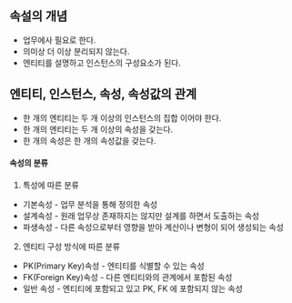 ## 속설의 개념

- 업무에사 필요로 한다.
- 의미상 더 이상 분리되지 않는다.
- 엔티티를 설명하고 인스턴스의 구성요소가 된다.

## 엔티티, 인스턴스, 속성, 속성값의 관계

- 한 개의 엔티티는 두 개 이상의 인스턴스의 집합 이어야 한다.
- 한 개의 엔티티는 두 개 이상의 속성을 갖는다.
- 한 개의 속성은 한 개의 속성값을 갖는다.

#### 속성의 분류

1. 특성에 따른 분류

- 기본속성 - 업무 분석을 통해 정의한 속성
- 설계속성 - 원래 업무상 존재하지는 않지만 설계를 하면서 도출하는 속성
- 파생속성 - 다른 속성으로부터 영향을 받아 계산이나 변형이 되어 생성되는 속성

2. 엔티티 구성 방식에 따른 분류

- PK(Primary Key)속성 - 엔티티를 식별할 수 있는 속성
- FK(Foreign Key)속성 - 다른 엔티티와의 관계에서 포함된 속성
- 일반 속성 - 엔티티에 포함되고 있고 PK, FK 에 포함되지 않는 속성